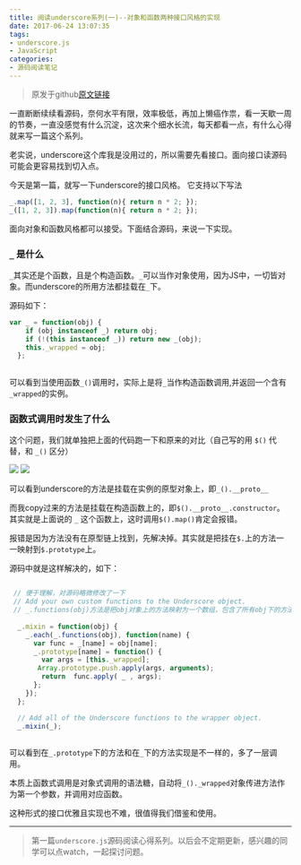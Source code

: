 ```yaml
---
title: 阅读underscore系列(一)--对象和函数两种接口风格的实现
date: 2017-06-24 13:07:35
tags:
- underscore.js
- JavaScript
categories:
- 源码阅读笔记
---
```


> 原发于github[原文链接](https://github.com/strongfanfan/underscore-interpretation/issues/1)

一直断断续续看源码，奈何水平有限，效率极低，再加上懒癌作祟，看一天歇一周的节奏，一直没感觉有什么沉淀，这次来个细水长流，每天都看一点，有什么心得就来写一篇这个系列。

老实说，underscore这个库我是没用过的，所以需要先看接口。面向接口读源码可能会更容易找到切入点。
<!--more -->

今天是第一篇，就写一下underscore的接口风格。
它支持以下写法
```js
_.map([1, 2, 3], function(n){ return n * 2; });
_([1, 2, 3]).map(function(n){ return n * 2; });
```
面向对象和函数风格都可以接受。下面结合源码，来说一下实现。



### `_` 是什么


`_`其实还是个函数，且是个构造函数。`_`可以当作对象使用，因为JS中，一切皆对象。而underscore的所用方法都挂载在`_`下。

源码如下：
```js
var _ = function(obj) {
    if (obj instanceof _) return obj;
    if (!(this instanceof _)) return new _(obj);
    this._wrapped = obj;
  };
  
```
可以看到当使用函数`_()`调用时，实际上是将`_`当作构造函数调用,并返回一个含有`_wrapped`的实例。


### 函数式调用时发生了什么

这个问题，我们就单独把上面的代码跑一下和原来的对比（自己写的用 `$()` 代替，和 `_()` 区分）

![](http://omqz8y2im.bkt.clouddn.com/underscore1-2.png)
![](http://omqz8y2im.bkt.clouddn.com/underscore1-3.png)

可以看到underscore的方法是挂载在实例的原型对象上，即`_().__proto__`

而我copy过来的方法是挂载在构造函数上的，即`$().__proto__.constructor`。其实就是上面说的 `_` 这个函数上，这时调用`$().map()`肯定会报错。

报错是因为方法没有在原型链上找到，先解决掉。其实就是把挂在`$.`上的方法一一映射到`$.prototype`上。

源码中就是这样解决的，如下：

```js

 // 便于理解，对源码略微修改了一下
 // Add your own custom functions to the Underscore object.
 // _.functions(obj)方法是把obj对象上的方法映射为一个数组，包含了所有obj下的方法名
 
  _.mixin = function(obj) {
    _.each(_.functions(obj), function(name) {
      var func = _[name] = obj[name];
      _.prototype[name] = function() {
        var args = [this._wrapped];
       Array.prototype.push.apply(args, arguments);
        return  func.apply( _ , args);
      };
    });
  };

  // Add all of the Underscore functions to the wrapper object.
  _.mixin(_);
  
```

可以看到在`_.prototype`下的方法和在`_`下的方法实现是不一样的，多了一层调用。

本质上函数式调用是对象式调用的语法糖，自动将`_()._wrapped`对象传进方法作为第一个参数，并调用对应函数。




这种形式的接口优雅且实现也不难，很值得我们借鉴和使用。


----

> 第一篇`underscore.js`源码阅读心得系列。以后会不定期更新，感兴趣的同学可以点watch，一起探讨问题。
